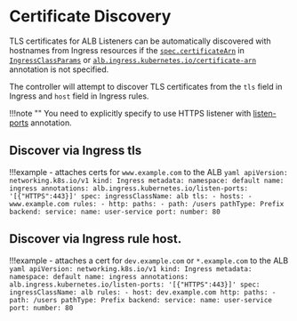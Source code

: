 # Certificate Discovery
TLS certificates for ALB Listeners can be automatically discovered with hostnames from Ingress resources if the [`spec.certificateArn`](ingress_class.md#speccertificatearn) in [`IngressClassParams`](ingress_class.md#ingressclassparams-specification) or [`alb.ingress.kubernetes.io/certificate-arn`](annotations.md#certificate-arn) annotation is not specified.

The controller will attempt to discover TLS certificates from the `tls` field in Ingress and `host` field in Ingress rules.

!!!note ""
    You need to explicitly specify to use HTTPS listener with [listen-ports](annotations.md#listen-ports) annotation.

## Discover via Ingress tls

!!!example
        - attaches certs for `www.example.com` to the ALB
            ```yaml
            apiVersion: networking.k8s.io/v1
            kind: Ingress
            metadata:
            namespace: default
            name: ingress
            annotations:
              alb.ingress.kubernetes.io/listen-ports: '[{"HTTPS":443}]'
            spec:
              ingressClassName: alb
              tls:
              - hosts:
                - www.example.com
              rules:
              - http:
                  paths:
                  - path: /users
                    pathType: Prefix
                    backend:
                      service:
                        name: user-service
                        port:
                          number: 80
            ```


## Discover via Ingress rule host.

!!!example
        - attaches a cert for `dev.example.com` or `*.example.com` to the ALB
            ```yaml
            apiVersion: networking.k8s.io/v1
            kind: Ingress
            metadata:
            namespace: default
            name: ingress
            annotations:
              alb.ingress.kubernetes.io/listen-ports: '[{"HTTPS":443}]'
            spec:
              ingressClassName: alb
              rules:
              - host: dev.example.com
                http:
                  paths:
                  - path: /users
                    pathType: Prefix
                    backend:
                      service:
                        name: user-service
                        port:
                          number: 80
            ```
